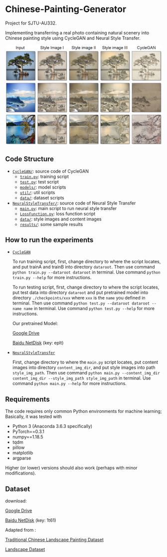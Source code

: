 # Chinese-Painting-Generator

Project for SJTU-AU332. 

Implementing transferring a real photo containing natural scenery into Chinese painting style using CycleGAN and Neural Style Transfer.

![](./overview.png)

## Code Structure

* [`CycleGAN/`](CycleGAN/): source code of CycleGAN
	* [`train.py`](CycleGAN/train.py): training script
    * [`test.py`](CycleGAN/test.py): test script
    * [`models/`](CycleGAN/models/): model scripts
    * [`util/`](CycleGAN/util/): util scripts
    * [`data/`](CycleGAN/data/): dataset scripts
* [`NeuralStyleTransfer/`](NeuralStyleTransfer/): source code of Neural Style Transfer
	* [`main.py`](NeuralStyleTransfer/main.py): main script to run neural style transfer
    * [`LossFunction.py`](NeuralStyleTransfer/LossFunction.py): loss function script
    * [`data/`](NeuralStyleTransfer/data/): style images and content images
    * [`results/`](NeuralStyleTransfer/results/): some sample results


## How to run the experiments

* [`CycleGAN`](CycleGAN/)

    To run training script, first, change directory to where the script locates, and put trainA and trainB into directory `dataroot`. Then use command `python train.py --dataroot dataroot` in terminal. Use command `python train.py --help` for more instructions.

    To run testing script, first, change directory to where the script locates, put test data into directory `dataroot` and put pretrained model into directory `./checkpoints/xxx` where `xxx` is the `name` you defined in terminal. Then use command `python test.py --dataroot dataroot --name name` in terminal. Use command `python test.py --help` for more instructions.

    Our pretrained Model: 

    [Google Drive](https://drive.google.com/file/d/1lpJkAG_5ge7VwMorxjY0Lk8SmbVEq6KP/view?usp=sharing)  

    [Baidu NetDisk](https://pan.baidu.com/s/13p6LyL8QVThV9IsIdvEpnw) (key: eplt)

* [`NeuralStyleTransfer`](NeuralStyleTransfer/)

    First, change directory to where the `main.py` script locates, put content images into directory `content_img_dir`, and put style images into path `style_img_path`. Then use command `python main.py --content_img_dir content_img_dir --style_img_path style_img_path` in terminal. Use command `python main.py --help` for more instructions.


## Requirements

The code requires only common Python environments for machine learning; Basically, it was tested with

* Python 3 (Anaconda 3.6.3 specifically)
* PyTorch\==0.3.1
* numpy\==1.18.5
* tqdm
* pillow
* matplotlib
* argparse

Higher (or lower) versions should also work (perhaps with minor modifications).


## Dataset

download:  

[Google Drive](https://drive.google.com/file/d/1Th2N-36LcpCQKlfVGSGt_4T2u-nKNANX/view?usp=sharing)  

[Baidu NetDisk](https://pan.baidu.com/s/1CHAXYoMiCHcKLc1cYmNR9g) (key: 1t61)

Adapted from : 

[Traditional Chinese Landscape Painting Dataset](https://github.com/alicex2020/Chinese-Landscape-Painting-Dataset)

[Landscape Dataset](https://github.com/yuweiming70/Landscape-Dataset/)

